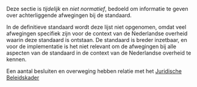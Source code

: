 <!-- markdownlint-disable first-line-heading -->
Deze sectie is *tijdelijk* en *niet normatief*, bedoeld om informatie te geven over achterliggende afwegingen bij de standaard.

In de definitieve standaard wordt deze lijst niet opgenomen, omdat veel afwegingen specifiek zijn voor de context van de Nederlandse overheid waarin deze standaard is ontstaan. De standaard is breder inzetbaar, en voor de implementatie is het niet relevant om de afwegingen bij alle aspecten van de standaard in de context van de Nederlandse overheid te kennen.

Een aantal besluiten en overweging hebben relatie met het [Juridische Beleidskader](https://logius-standaarden.github.io/logboek-dataverwerkingen_Juridisch-beleidskader/)
